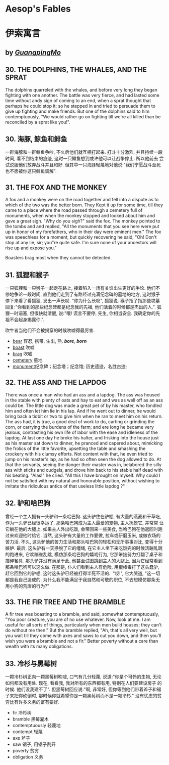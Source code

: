 
# Aesop's Fables

# 伊索寓言

## by [*GuangpingMo*](https://github.com/guangpingmo)

## 30. THE DOLPHINS, THE WHALES, AND THE SPRAT

The dolphins quarreled with the whales, and before very long they began fighting with one another. The battle was very fierce, and 
had lasted some time without andy sign of coming to an end, when a sprat thought that perhaps he could stop it; so he stepped in and 
tried to persuade them to give up fighting and make friends. But one of the dolphins said to him contemptuously, "We would rather go 
on fighting till we're all killed than be reconciled by a sprat like you!".

## 30. 海豚, 鲸鱼和鲱鱼

一群海豚和一群鲸鱼争吵, 不久后他们就互相打起来. 打斗十分激烈, 并且持续一段时间, 看不到结束的痕迹, 这时一只鲱鱼想到或许他可以让战争停止. 所以他前去
尝试说服他们放弃战斗并且和好. 但其中一只海豚轻蔑地对他说:"我们宁愿战斗至死也不愿被你这只鲱鱼调解".

## 31. THE FOX AND THE MONKEY

A fox and a monkey were on the road together and fell into a dispute as to which of the two was the better born. They Kept it up for some time, till they came to a place where the road passed through a cemetery full of monuments, when when the monkey stopped and looked about him and gave a great sigh. "Why do you sigh?" said the fox. The monkey pointed to the tombs and  and replied, "All the monuments that you see here were put up in honor of my forefathers, who in their day were eminent men." The fox was speechless for a moment, but quickly recovering he said, "Oh! Don't stop at any lie, sir; you"re quite safe. I'm sure none of your ancestors will rise up and expose you."

Boasters brag most when they cannot be detected.

## 31. 狐狸和猴子

一只狐狸和一只猴子一起走在路上, 接着陷入一场有关谁出生更好的争论. 他们不停地争论一段时间, 直到他们走到了有路经过充满纪念碑的墓地的地方, 这时猴子停下来看了看狐狸, 发出一声长叹. "你为什么长叹", 狐狸说. 猴子指了指那些坟墓回复:"你看到的那些纪念碑都是纪念我的先祖, 他们活着的时候都是杰出的人.". 狐狸一时语塞, 但很快就清醒, 说:"哦! 谎言不要停, 先生, 你相当安全. 我确定你的先祖不会起身揭露你.".

吹牛者当他们不会被揭穿的时候吹嘘得最厉害.

- [bear](https://dictionary.cambridge.org/zhs/%E8%AF%8D%E5%85%B8/%E8%8B%B1%E8%AF%AD-%E6%B1%89%E8%AF%AD-%E7%AE%80%E4%BD%93/bear) 容忍, 携带, 生出, 熊. ***bore***, ***born***
- [boast](https://dictionary.cambridge.org/zhs/%E8%AF%8D%E5%85%B8/%E8%8B%B1%E8%AF%AD-%E6%B1%89%E8%AF%AD-%E7%AE%80%E4%BD%93/boast) 吹嘘
- [brag](https://dictionary.cambridge.org/zhs/%E8%AF%8D%E5%85%B8/%E8%8B%B1%E8%AF%AD-%E6%B1%89%E8%AF%AD-%E7%AE%80%E4%BD%93/brag) 吹嘘
- [cemetery](https://dictionary.cambridge.org/zhs/%E8%AF%8D%E5%85%B8/%E8%8B%B1%E8%AF%AD-%E6%B1%89%E8%AF%AD-%E7%AE%80%E4%BD%93/cemetery) 墓地
- [monument](https://dictionary.cambridge.org/zhs/%E8%AF%8D%E5%85%B8/%E8%8B%B1%E8%AF%AD-%E6%B1%89%E8%AF%AD-%E7%AE%80%E4%BD%93/monument#translations)纪念碑；纪念塔；纪念馆; 历史遗迹，名胜古迹;

## 32. THE ASS AND THE LAPDOG

There was once a man who had an ass and a lapdog. The ass was housed in the stable with plenty of oats and hay to eat and was as well
off as an ass could be. The little dog was made a great pet of by his master, who fondled him and often let him lie in his lap. And if
he went out to dinner, he would bring back a tidbit or two to give him when he ran to meet him on his return. The ass had, it is true,
a good deal of work to do, carting or grinding the corn, or carrying the burdens of the farm; and ere long he became very jealous, 
contrasting his own life of labor with the ease and idleness of the lapdog. At last one day he broke his halter, and frisking into the
house just as his master sat down to dinner, he pranced and capered about, mimicking the frolics of the little favorite, upsetting the
table and smashing the crockery with his clumsy efforts. Not content with that, he even tried to jump on his master's lap, as he had so
often seen the dog allowed to do. At that the servants, seeing the danger their master was in, belabored the silly ass with sticks and 
cudgels, and drove him back to his stable half dead with his beating. "Alas!" he cried. "All this I have brought on myself. Why could I 
not be satisfied with my natural and honorable position, without wishing to imitate the ridiculous antics of that useless little lapdog
?"

## 32. 驴和哈巴狗

曾经一个主人拥有一头驴和一条哈巴狗. 这头驴住在驴棚, 有大量的燕麦和干草吃, 作为一头驴已经很幸运了. 那条哈巴狗成为主人最爱的宠物, 主人抚摸它, 并常常
让它躺在他的大腿上. 如果主人外出吃饭, 会带回来一些美食, 当哈巴狗在他返回时跑过来欢迎他时给它. 当然, 这头驴有大量的工作要做, 拉车或研磨玉米, 或做农场的苦力活. 不久, 这头驴他的苦力生活和那头哈巴狗的轻松和无所事事对比, 变得十分嫉妒. 最后, 这头驴有一天挣脱了它的缰绳, 在它主人坐下来吃饭完的时候活蹦乱跳的跑进来, 它欢蹦雀乱跳, 模仿那条哈巴狗的嬉戏行为, 它那笨拙努力打翻了桌子和撞碎餐具. 那头驴并没有满足于此, 他甚至试图跳到主人的大腿上, 因为它经常看到那条哈巴狗可以这么做. 在那是, 仆人们看到主人有危险, 用棍棒毒打了这头蠢驴, 赶它回到它的驴棚, 这时这头驴已经被打得半死不活的.  "哎!", 它大哭道, "这一切都是我自己造成的. 为什么我不能满足于我自然和可敬的职位, 不去想模仿那条无用小狗的荒唐的行为?"

## 33. THE FIR TREE AND THE BRAMBLE
A fir tree was boasting to a bramble, and said, somewhat contemptuously, "You poor creature, you are of no use whatever. Now, look at 
me. I am useful for all sorts of things, particularly when men build houses; they can't do without me then." But the bramble replied, 
"Ah, that's all very well, but you wait till they come with axes and saws to cut you down, and then you'll wish you were a bramble and 
not a fir."
Better poverty without a care than wealth with its many obligations.

## 33. 冷杉与黑莓树
一颗冷杉树正向一颗黑莓树吹嘘, 口气有几分轻蔑, 说道:"你是个可怜的生物, 无论如何都没有用处. 现在, 看看我, 我对所有的东西都有用, 特别在人们要建设房子
的时候. 他们没我建不了". 但黑莓树回应说:"啊, 非常好, 但你等到他们带着斧子和锯子来把你砍倒时, 那时候你就希望你是一颗黑莓树而不是一颗冷杉."
没有忧虑的贫穷比有许多义务的富有要好.

- fir 冷杉树
- bramble 黑莓灌木
- contemptuously 轻蔑地
- contempt 轻蔑
- axe 斧子
- saw 锯子, 用锯子割开
- poverty 贫穷
- obligation 义务
